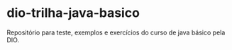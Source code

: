 # dio-trilha-java-basico
Repositório para teste, exemplos e exercícios do curso de java básico pela DIO.
